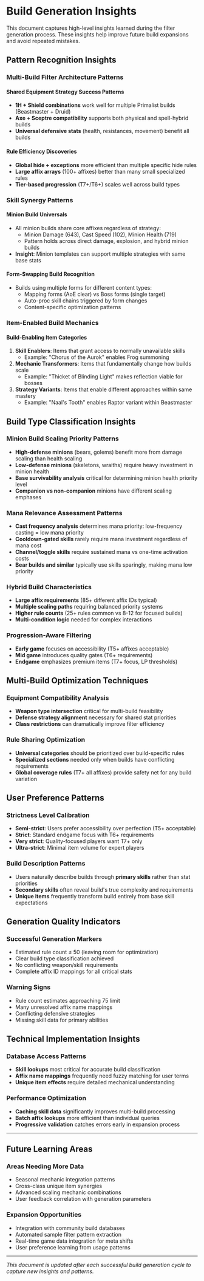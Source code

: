 # Build Generation Insights

This document captures high-level insights learned during the filter generation process. These insights help improve future build expansions and avoid repeated mistakes.

## Pattern Recognition Insights

### Multi-Build Filter Architecture Patterns

#### Shared Equipment Strategy Success Patterns
- **1H + Shield combinations** work well for multiple Primalist builds (Beastmaster + Druid)
- **Axe + Sceptre compatibility** supports both physical and spell-hybrid builds
- **Universal defensive stats** (health, resistances, movement) benefit all builds

#### Rule Efficiency Discoveries
- **Global hide + exceptions** more efficient than multiple specific hide rules
- **Large affix arrays** (100+ affixes) better than many small specialized rules
- **Tier-based progression** (T7+/T6+) scales well across build types

### Skill Synergy Patterns

#### Minion Build Universals
- All minion builds share core affixes regardless of strategy:
  - Minion Damage (643), Cast Speed (102), Minion Health (719)
  - Pattern holds across direct damage, explosion, and hybrid minion builds
- **Insight**: Minion templates can support multiple strategies with same base stats

#### Form-Swapping Build Recognition
- Builds using multiple forms for different content types:
  - Mapping forms (AoE clear) vs Boss forms (single target)
  - Auto-proc skill chains triggered by form changes
  - Content-specific optimization patterns

### Item-Enabled Build Mechanics

#### Build-Enabling Item Categories
1. **Skill Enablers**: Items that grant access to normally unavailable skills
   - Example: "Chorus of the Aurok" enables Frog summoning
2. **Mechanic Transformers**: Items that fundamentally change how builds scale
   - Example: "Thicket of Blinding Light" makes reflection viable for bosses
3. **Strategy Variants**: Items that enable different approaches within same mastery
   - Example: "Naal's Tooth" enables Raptor variant within Beastmaster

## Build Type Classification Insights

### Minion Build Scaling Priority Patterns
- **High-defense minions** (bears, golems) benefit more from damage scaling than health scaling
- **Low-defense minions** (skeletons, wraiths) require heavy investment in minion health
- **Base survivability analysis** critical for determining minion health priority level
- **Companion vs non-companion** minions have different scaling emphases

### Mana Relevance Assessment Patterns
- **Cast frequency analysis** determines mana priority: low-frequency casting = low mana priority
- **Cooldown-gated skills** rarely require mana investment regardless of mana cost
- **Channel/toggle skills** require sustained mana vs one-time activation costs
- **Bear builds and similar** typically use skills sparingly, making mana low priority

### Hybrid Build Characteristics
- **Large affix requirements** (85+ different affix IDs typical)
- **Multiple scaling paths** requiring balanced priority systems
- **Higher rule counts** (25+ rules common vs 8-12 for focused builds)
- **Multi-condition logic** needed for complex interactions

### Progression-Aware Filtering
- **Early game** focuses on accessibility (T5+ affixes acceptable)
- **Mid game** introduces quality gates (T6+ requirements)
- **Endgame** emphasizes premium items (T7+ focus, LP thresholds)

## Multi-Build Optimization Techniques

### Equipment Compatibility Analysis
- **Weapon type intersection** critical for multi-build feasibility
- **Defense strategy alignment** necessary for shared stat priorities
- **Class restrictions** can dramatically improve filter efficiency

### Rule Sharing Optimization
- **Universal categories** should be prioritized over build-specific rules
- **Specialized sections** needed only when builds have conflicting requirements
- **Global coverage rules** (T7+ all affixes) provide safety net for any build variation

## User Preference Patterns

### Strictness Level Calibration
- **Semi-strict**: Users prefer accessibility over perfection (T5+ acceptable)
- **Strict**: Standard endgame focus with T6+ requirements
- **Very strict**: Quality-focused players want T7+ only
- **Ultra-strict**: Minimal item volume for expert players

### Build Description Patterns
- Users naturally describe builds through **primary skills** rather than stat priorities
- **Secondary skills** often reveal build's true complexity and requirements
- **Unique items** frequently transform build entirely from base skill expectations

## Generation Quality Indicators

### Successful Generation Markers
- Estimated rule count ≤ 50 (leaving room for optimization)
- Clear build type classification achieved
- No conflicting weapon/skill requirements
- Complete affix ID mappings for all critical stats

### Warning Signs
- Rule count estimates approaching 75 limit
- Many unresolved affix name mappings
- Conflicting defensive strategies
- Missing skill data for primary abilities

## Technical Implementation Insights

### Database Access Patterns
- **Skill lookups** most critical for accurate build classification
- **Affix name mappings** frequently need fuzzy matching for user terms
- **Unique item effects** require detailed mechanical understanding

### Performance Optimization
- **Caching skill data** significantly improves multi-build processing
- **Batch affix lookups** more efficient than individual queries
- **Progressive validation** catches errors early in expansion process

---

## Future Learning Areas

### Areas Needing More Data
- Seasonal mechanic integration patterns
- Cross-class unique item synergies
- Advanced scaling mechanic combinations
- User feedback correlation with generation parameters

### Expansion Opportunities
- Integration with community build databases
- Automated sample filter pattern extraction
- Real-time game data integration for meta shifts
- User preference learning from usage patterns

---

*This document is updated after each successful build generation cycle to capture new insights and patterns.*